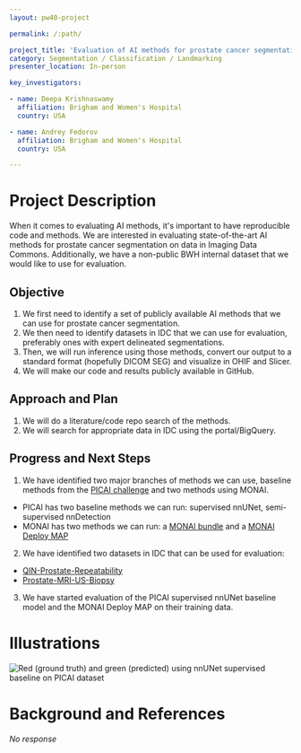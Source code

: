 ```yaml
---
layout: pw40-project

permalink: /:path/

project_title: 'Evaluation of AI methods for prostate cancer segmentation '
category: Segmentation / Classification / Landmarking
presenter_location: In-person

key_investigators:

- name: Deepa Krishnaswamy
  affiliation: Brigham and Women's Hospital
  country: USA

- name: Andrey Fedorov
  affiliation: Brigham and Women's Hospital
  country: USA

---
```


# Project Description

<!-- Add a short paragraph describing the project. -->

When it comes to evaluating AI methods, it's important to have reproducible code and methods. We are interested in evaluating state-of-the-art AI methods for prostate cancer segmentation on data in Imaging Data Commons. Additionally, we have a non-public BWH internal dataset that we would like to use for evaluation.

## Objective

<!-- Describe here WHAT you would like to achieve (what you will have as end result). -->

1.  We first need to identify a set of publicly available AI methods that we can use for prostate cancer segmentation.
2.  We then need to identify datasets in IDC that we can use for evaluation, preferably ones with expert delineated segmentations.
3.  Then, we will run inference using those methods, convert our output to a standard format (hopefully DICOM SEG) and visualize in OHIF and Slicer.
4.  We will make our code and results publicly available in GitHub.

## Approach and Plan

<!-- Describe here HOW you would like to achieve the objectives stated above. -->

1.  We will do a literature/code repo search of the methods.
2.  We will search for  appropriate data in IDC using the portal/BigQuery.

## Progress and Next Steps

<!-- Update this section as you make progress, describing of what you have ACTUALLY DONE.
     If there are specific steps that you could not complete then you can describe them here, too. -->

1. We have identified two major branches of methods we can use, baseline methods from the [PICAI challenge](https://pi-cai.grand-challenge.org/) and two methods using MONAI. 

- PICAI has two baseline methods we can run: supervised nnUNet, semi-supervised nnDetection
- MONAI has two methods we can run: a [MONAI bundle](https://github.com/kbressem/prostate158) and a [MONAI Deploy MAP](https://github.com/Project-MONAI/research-contributions/tree/main/prostate-mri-lesion-seg) 

2. We have identified two datasets in IDC that can be used for evaluation: 

- [QIN-Prostate-Repeatability ](https://portal.imaging.datacommons.cancer.gov/explore/filters/?collection_id=qin_prostate_repeatability)
- [Prostate-MRI-US-Biopsy ](https://portal.imaging.datacommons.cancer.gov/explore/filters/?collection_id=prostate_mri_us_biopsy)

3. We have started evaluation of the PICAI supervised nnUNet baseline model and the MONAI Deploy MAP on their training data. 

# Illustrations

<!-- Add pictures and links to videos that demonstrate what has been accomplished. -->

![Red (ground truth) and green (predicted) using nnUNet supervised baseline on PICAI dataset](https://github.com/NA-MIC/ProjectWeek/assets/59979551/c7545409-d451-4267-a0bc-989b59290a88)

# Background and References

<!-- If you developed any software, include link to the source code repository.
     If possible, also add links to sample data, and to any relevant publications. -->

*No response*
